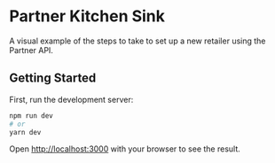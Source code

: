 # Partner Kitchen Sink

A visual example of the steps to take to set up a new retailer using the Partner API.


## Getting Started

First, run the development server:

```bash
npm run dev
# or
yarn dev
```

Open [http://localhost:3000](http://localhost:3000) with your browser to see the result.
